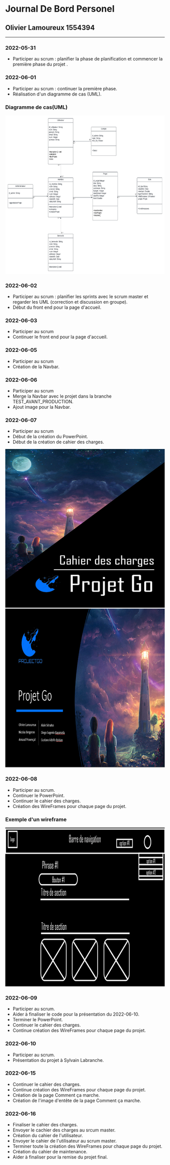 # Journal De Bord Personel

## Olivier Lamoureux 1554394

***

### 2022-05-31
- Participer au scrum : planifier la phase de planification et commencer la première phase du projet .<br>

### 2022-06-01
- Participer au scrum : continuer la première phase.<br>
- Réalisation d'un diagramme de cas (UML).<br>

### Diagramme de cas(UML)
  <img src="Image\Uml_diagramme_de_cas_Olivier.png" width="900" height="500" alt="diagramme">

### 2022-06-02
- Participer au scrum : planifier les sprints avec le scrum master et regarder les UML (correction et discussion en groupe).<br>
- Début du front end pour la page d'accueil.<br>

### 2022-06-03
- Participer au scrum
- Continuer le front end pour la page d'accueil.<br> 

### 2022-06-05
- Participer au scrum
- Création de la Navbar.<br> 

### 2022-06-06
- Participer au scrum
- Merge la Navbar avec le projet dans la branche TEST_AVANT_PRODUCTION.<br> 
- Ajout image pour la Navbar.<br>

### 2022-06-07
- Participer au scrum
- Début de la création du PowerPoint.<br>
- Début de la création de cahier des charges.<br>

<img src="Image\PremierePage_Cahier_des_Charges.PNG" width="800" height="500" alt="charges">
<img src="Image\First_Page_Presentation.PNG" width="900" height="500" alt="presentation">

### 2022-06-08
- Participer au scrum.<br>
- Continuer le PowerPoint.<br>
- Continuer le cahier des charges.<br>
- Création des WireFrames pour chaque page du projet.<br> 

### Exemple d'un wireframe

<img src="Image\Wireframe_PagePrincipaleMembre.png" width="900" height="500" alt="wireframe">

### 2022-06-09
- Participer au scrum.<br>
- Aider à finaliser le code pour la présentation du 2022-06-10.<br>
- Terminer le PowerPoint.<br>
- Continuer le cahier des charges.<br>
- Continue création des WireFrames pour chaque page du projet.<br>

### 2022-06-10
- Participer au scrum.<br>
- Présentation du projet à Sylvain Labranche.<br>

### 2022-06-15
- Continuer le cahier des charges.<br>
- Continue création des WireFrames pour chaque page du projet.<br>
- Création de la page Comment ça marche.<br>
- Création de l'image d'entête de la page Comment ça marche.<br>

### 2022-06-16
- Finaliser le cahier des charges.<br>
- Envoyer le cachier des charges au srcum master.<br>
- Création du cahier de l'utilisateur.<br>
- Envoyer le cahier de l'utilisateur au scrum master.<br>
- Terminer toute la création des WireFrames pour chaque page du projet.<br>
- Création du cahier de maintenance.<br>
- Aider à finaliser pour la remise du projet final.<br>
